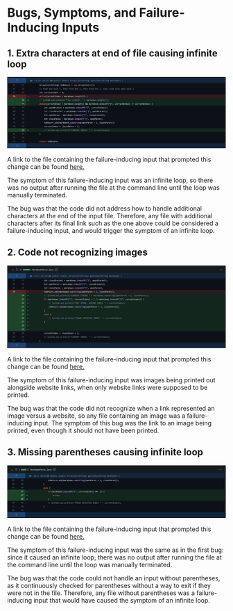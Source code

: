 # Bugs, Symptoms, and Failure-Inducing Inputs

## 1. Extra characters at end of file causing infinite loop

![Infinite loop bug fix](./2-1_loop-fix.png)

A link to the file containing the failure-inducing input that prompted this change can be found [here.](https://github.com/mwchen25/markdown-parser/edit/main/test-file.md)

The symptom of this failure-inducing input was an infinite loop, so there was no output after running the file at the command line until the loop was manually terminated.

The bug was that the code did not address how to handle additional characters at the end of the input file. Therefore, any file with additional characters after its final link such as the one above could be considered a failure-inducing input, and would trigger the symptom of an infinite loop.

## 2. Code not recognizing images

![Image detection bug fix](./2-2_image-detection.png)

A link to the file containing the failure-inducing input that prompted this change can be found [here.](https://github.com/mwchen25/markdown-parser/blob/main/test-file-3.md)

The symptom of this failure-inducing input was images being printed out alongside website links, when only website links were supposed to be printed.

The bug was that the code did not recognize when a link represented an image versus a website, so any file containing an image was a failure-inducing input. The symptom of this bug was the link to an image being printed, even though it should not have been printed.

## 3. Missing parentheses causing infinite loop

![Infinite loop bug fix](./2-3_loop-fix.png)

A link to the file containing the failure-inducing input that prompted this change can be found [here.](https://github.com/mwchen25/markdown-parser/blob/main/test-file-4.md)

The symptom of this failure-inducing input was the same as in the first bug: since it caused an infinite loop, there was no output after running the file at the command line until the loop was manually terminated.

The bug was that the code could not handle an input without parentheses, as it continuously checked for parentheses without a way to exit if they were not in the file. Therefore, any file without parentheses was a failure-inducing input that would have caused the symptom of an infinite loop.